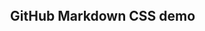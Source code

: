 <!doctype html>
<html>
	<head>
		<meta charset="utf-8">
		<meta name="viewport" content="width=device-width, initial-scale=1, minimal-ui">
		<title>GitHub Markdown CSS demo</title>
		<link rel="stylesheet" href="github-markdown.css">
		<style>
			body {
				box-sizing: border-box;
				min-width: 200px;
				max-width: 980px;
				margin: 0 auto;
				padding: 45px;
			}
		</style>
	</head>
	<body>
		<article class="markdown-body">
<h1><a id="user-content-github-markdown-css-demo" class="anchor" href="#github-markdown-css-demo" aria-hidden="true"><span class="octicon octicon-link"></span></a>GitHub Markdown CSS demo</h1>

<p><a name="user-content-headers"></a></p><a name="user-content-headers">
</body>
</html>
